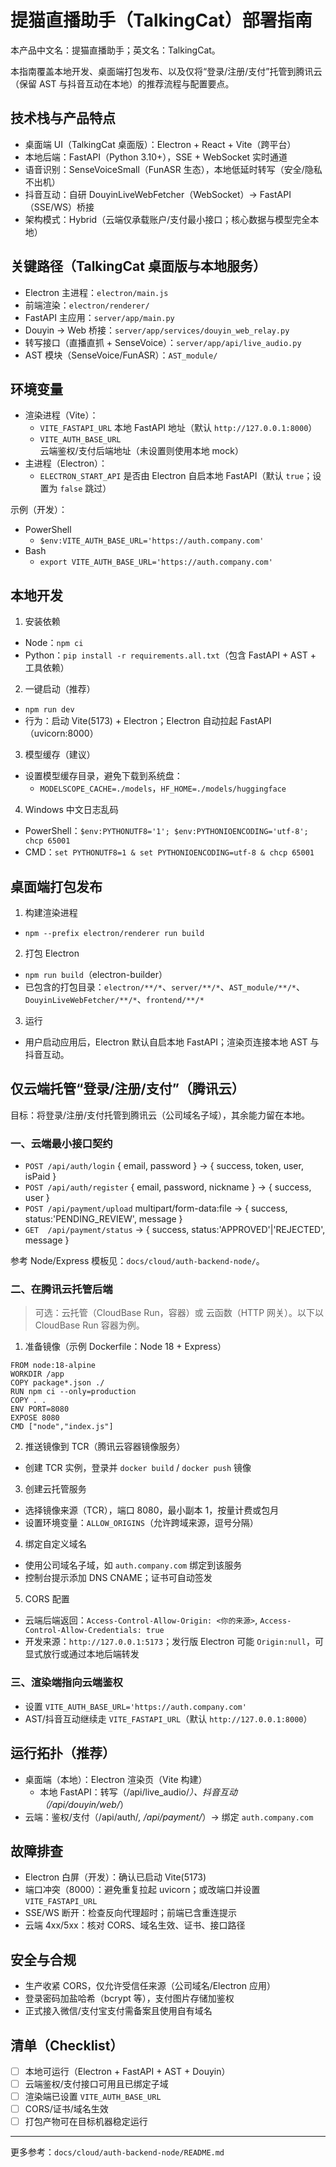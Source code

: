 # 提猫直播助手（TalkingCat）部署指南

本产品中文名：提猫直播助手；英文名：TalkingCat。

本指南覆盖本地开发、桌面端打包发布、以及仅将“登录/注册/支付”托管到腾讯云（保留 AST 与抖音互动在本地）的推荐流程与配置要点。

## 技术栈与产品特点
- 桌面端 UI（TalkingCat 桌面版）：Electron + React + Vite（跨平台）
- 本地后端：FastAPI（Python 3.10+），SSE + WebSocket 实时通道
- 语音识别：SenseVoiceSmall（FunASR 生态），本地低延时转写（安全/隐私不出机）
- 抖音互动：自研 DouyinLiveWebFetcher（WebSocket）→ FastAPI（SSE/WS）桥接
- 架构模式：Hybrid（云端仅承载账户/支付最小接口；核心数据与模型完全本地）

## 关键路径（TalkingCat 桌面版与本地服务）
- Electron 主进程：`electron/main.js`
- 前端渲染：`electron/renderer/`
- FastAPI 主应用：`server/app/main.py`
- Douyin → Web 桥接：`server/app/services/douyin_web_relay.py`
- 转写接口（直播直抓 + SenseVoice）：`server/app/api/live_audio.py`
- AST 模块（SenseVoice/FunASR）：`AST_module/`

## 环境变量
- 渲染进程（Vite）：
  - `VITE_FASTAPI_URL` 本地 FastAPI 地址（默认 `http://127.0.0.1:8000`）
  - `VITE_AUTH_BASE_URL` 云端鉴权/支付后端地址（未设置则使用本地 mock）
- 主进程（Electron）：
  - `ELECTRON_START_API` 是否由 Electron 自启本地 FastAPI（默认 `true`；设置为 `false` 跳过）

示例（开发）：
- PowerShell
  - `$env:VITE_AUTH_BASE_URL='https://auth.company.com'`
- Bash
  - `export VITE_AUTH_BASE_URL='https://auth.company.com'`

## 本地开发
1) 安装依赖
- Node：`npm ci`
- Python：`pip install -r requirements.all.txt`（包含 FastAPI + AST + 工具依赖）

2) 一键启动（推荐）
- `npm run dev`
- 行为：启动 Vite(5173) + Electron；Electron 自动拉起 FastAPI（uvicorn:8000）

3) 模型缓存（建议）
- 设置模型缓存目录，避免下载到系统盘：
  - `MODELSCOPE_CACHE=./models`，`HF_HOME=./models/huggingface`

4) Windows 中文日志乱码
- PowerShell：`$env:PYTHONUTF8='1'; $env:PYTHONIOENCODING='utf-8'; chcp 65001`
- CMD：`set PYTHONUTF8=1 & set PYTHONIOENCODING=utf-8 & chcp 65001`

## 桌面端打包发布
1) 构建渲染进程
- `npm --prefix electron/renderer run build`

2) 打包 Electron
- `npm run build`（electron-builder）
- 已包含的打包目录：`electron/**/*`、`server/**/*`、`AST_module/**/*`、`DouyinLiveWebFetcher/**/*`、`frontend/**/*`

3) 运行
- 用户启动应用后，Electron 默认自启本地 FastAPI；渲染页连接本地 AST 与抖音互动。

## 仅云端托管“登录/注册/支付”（腾讯云）
目标：将登录/注册/支付托管到腾讯云（公司域名子域），其余能力留在本地。

### 一、云端最小接口契约
- `POST /api/auth/login`  { email, password } → { success, token, user, isPaid }
- `POST /api/auth/register`  { email, password, nickname } → { success, user }
- `POST /api/payment/upload`  multipart/form-data:file → { success, status:'PENDING_REVIEW', message }
- `GET  /api/payment/status` → { success, status:'APPROVED'|'REJECTED', message }

参考 Node/Express 模板见：`docs/cloud/auth-backend-node/`。

### 二、在腾讯云托管后端
> 可选：云托管（CloudBase Run，容器）或 云函数（HTTP 网关）。以下以 CloudBase Run 容器为例。

1) 准备镜像（示例 Dockerfile：Node 18 + Express）
```
FROM node:18-alpine
WORKDIR /app
COPY package*.json ./
RUN npm ci --only=production
COPY . .
ENV PORT=8080
EXPOSE 8080
CMD ["node","index.js"]
```

2) 推送镜像到 TCR（腾讯云容器镜像服务）
- 创建 TCR 实例，登录并 `docker build` / `docker push` 镜像

3) 创建云托管服务
- 选择镜像来源（TCR），端口 8080，最小副本 1，按量计费或包月
- 设置环境变量：`ALLOW_ORIGINS`（允许跨域来源，逗号分隔）

4) 绑定自定义域名
- 使用公司域名子域，如 `auth.company.com` 绑定到该服务
- 控制台提示添加 DNS CNAME；证书可自动签发

5) CORS 配置
- 云端后端返回：`Access-Control-Allow-Origin: <你的来源>`, `Access-Control-Allow-Credentials: true`
- 开发来源：`http://127.0.0.1:5173`；发行版 Electron 可能 `Origin:null`，可显式放行或通过本地后端转发

### 三、渲染端指向云端鉴权
- 设置 `VITE_AUTH_BASE_URL='https://auth.company.com'`
- AST/抖音互动继续走 `VITE_FASTAPI_URL`（默认 `http://127.0.0.1:8000`）

## 运行拓扑（推荐）
- 桌面端（本地）：Electron 渲染页（Vite 构建）
  - 本地 FastAPI：转写（/api/live_audio/*）、抖音互动（/api/douyin/web/*）
- 云端：鉴权/支付（/api/auth/*, /api/payment/*）→ 绑定 `auth.company.com`

## 故障排查
- Electron 白屏（开发）：确认已启动 Vite(5173)
- 端口冲突（8000）：避免重复拉起 uvicorn；或改端口并设置 `VITE_FASTAPI_URL`
- SSE/WS 断开：检查反向代理超时；前端已含重连提示
- 云端 4xx/5xx：核对 CORS、域名生效、证书、接口路径

## 安全与合规
- 生产收紧 CORS，仅允许受信任来源（公司域名/Electron 应用）
- 登录密码加盐哈希（bcrypt 等），支付图片存储加鉴权
- 正式接入微信/支付宝支付需备案且使用自有域名

## 清单（Checklist）
- [ ] 本地可运行（Electron + FastAPI + AST + Douyin）
- [ ] 云端鉴权/支付接口可用且已绑定子域
- [ ] 渲染端已设置 `VITE_AUTH_BASE_URL`
- [ ] CORS/证书/域名生效
- [ ] 打包产物可在目标机器稳定运行

---

更多参考：`docs/cloud/auth-backend-node/README.md`
